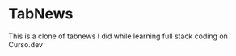<h1 align=˜center>TabNews</h1>
This is a clone of tabnews I did while learning full stack coding on Curso.dev
